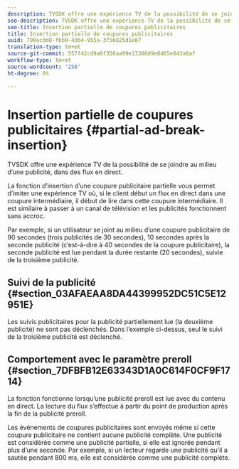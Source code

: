 ```yaml
---
description: TVSDK offre une expérience TV de la possibilité de se joindre au milieu d’une publicité, dans des flux en direct.
seo-description: TVSDK offre une expérience TV de la possibilité de se joindre au milieu d’une publicité, dans des flux en direct.
seo-title: Insertion partielle de coupures publicitaires
title: Insertion partielle de coupures publicitaires
uuid: 799acdd8-fbb9-43b4-955a-3f56825d1e87
translation-type: tm+mt
source-git-commit: 557f42cd9a6f356aa99e13386d9e8d65e043a6af
workflow-type: tm+mt
source-wordcount: '258'
ht-degree: 0%

---
```



# Insertion partielle de coupures publicitaires {#partial-ad-break-insertion}

TVSDK offre une expérience TV de la possibilité de se joindre au milieu d’une publicité, dans des flux en direct.

La fonction d’insertion d’une coupure publicitaire partielle vous permet d’imiter une expérience TV où, si le client début un flux en direct dans une coupure intermédiaire, il début de lire dans cette coupure intermédiaire. Il est similaire à passer à un canal de télévision et les publicités fonctionnent sans accroc.

Par exemple, si un utilisateur se joint au milieu d’une coupure publicitaire de 90 secondes (trois publicités de 30 secondes), 10 secondes après la seconde publicité (c’est-à-dire à 40 secondes de la coupure publicitaire), la seconde publicité est lue pendant la durée restante (20 secondes), suivie de la troisième publicité.

## Suivi de la publicité {#section_03AFAEAA8DA44399952DC51C5E12951E}

Les suivis publicitaires pour la publicité partiellement lue (la deuxième publicité) ne sont pas déclenchés. Dans l’exemple ci-dessus, seul le suivi de la troisième publicité est déclenché.

## Comportement avec le paramètre preroll {#section_7DFBFB12E63343D1A0C614F0CF9F1714}

La fonction fonctionne lorsqu’une publicité preroll est lue avec du contenu en direct. La lecture du flux s’effectue à partir du point de production après la fin de la publicité preroll.

Les événements de coupures publicitaires sont envoyés même si cette coupure publicitaire ne contient aucune publicité complète. Une publicité est considérée comme une publicité partielle, si elle est ignorée pendant plus d’une seconde. Par exemple, si un lecteur regarde une publicité qu’il a sautée pendant 800 ms, elle est considérée comme une publicité complète.